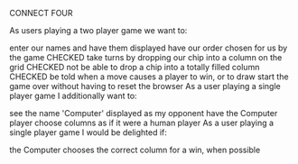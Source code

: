 CONNECT FOUR

As users playing a two player game we want to:

enter our names and have them displayed
have our order chosen for us by the game
CHECKED take turns by dropping our chip into a column on the grid
CHECKED not be able to drop a chip into a totally filled column
CHECKED be told when a move causes a player to win, or to draw
start the game over without having to reset the browser
As a user playing a single player game I additionally want to:

see the name 'Computer' displayed as my opponent
have the Computer player choose columns as if it were a human player
As a user playing a single player game I would be delighted if:

the Computer chooses the correct column for a win, when possible

